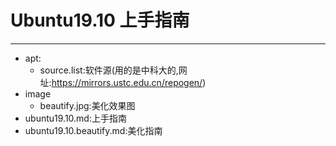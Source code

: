 # Ubuntu19.10 上手指南
---
- apt: 
    - source.list:软件源(用的是中科大的,网址:https://mirrors.ustc.edu.cn/repogen/)
- image
    - beautify.jpg:美化效果图
- ubuntu19.10.md:上手指南
- ubuntu19.10.beautify.md:美化指南
